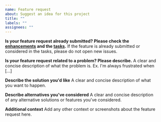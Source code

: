 ```yaml
---
name: Feature request
about: Suggest an idea for this project
title: ""
labels: ""
assignees: ""
---
```


**Is your feature request already submitted? Please check the [enhancements](https://github.com/joanroig/pccomponentes-outlet-bot/labels/enhancement) and the [tasks](https://github.com/joanroig/pccomponentes-outlet-bot/projects/1).**
If the feature is already submitted or considered in the tasks, please do not open new issues.

**Is your feature request related to a problem? Please describe.**
A clear and concise description of what the problem is. Ex. I'm always frustrated when [...]

**Describe the solution you'd like**
A clear and concise description of what you want to happen.

**Describe alternatives you've considered**
A clear and concise description of any alternative solutions or features you've considered.

**Additional context**
Add any other context or screenshots about the feature request here.
